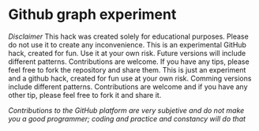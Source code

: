 # Github graph experiment

*Disclaimer* This hack was created solely for educational purposes. Please do not use it to create any inconvenience. This is an experimental GitHub hack, created for fun. Use it at your own risk. Future versions will include different patterns. Contributions are welcome. If you have any tips, please feel free to fork the repository and share them.
This is just an experiment and a github hack, created for fun use at your own risk. 
Comming versions include different patterns.
Contributions are welcome and if you have any other tip, please feel free to fork it and share it.

*Contributions to the GitHub platform are very subjetive and do not make you a good programmer; coding and practice and constancy will do that*

